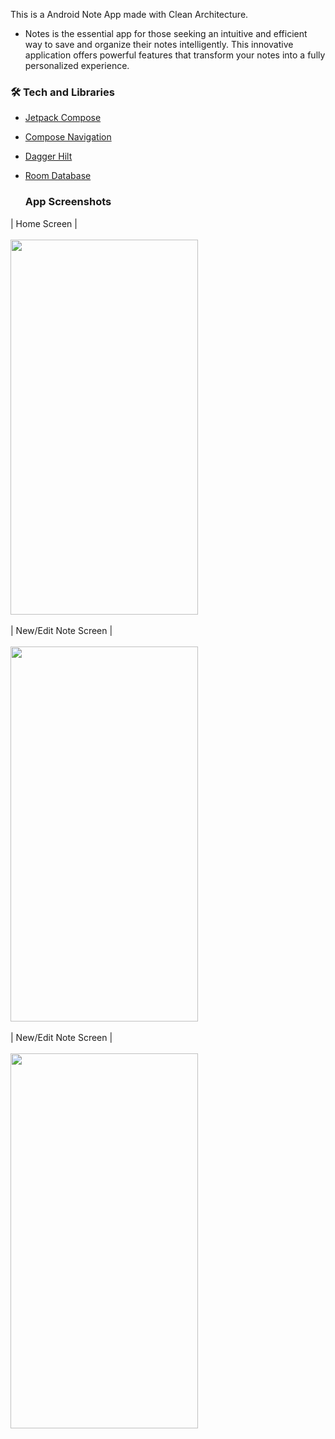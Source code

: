 This is a Android Note App made with Clean Architecture.

- Notes is the essential app for those seeking an intuitive and efficient way to save and organize their notes intelligently. This innovative application offers powerful features that transform your notes into a fully personalized experience.

### 🛠 Tech and Libraries

- [Jetpack Compose](https://developer.android.com/jetpack/compose?hl=pt-br)
- [Compose Navigation](https://developer.android.com/jetpack/compose/navigation?hl=pt-br)
- [Dagger Hilt](https://developer.android.com/training/dependency-injection/hilt-android?hl=pt-br)
- [Room Database](https://developer.android.com/training/data-storage/room?hl=pt-br)

  ### App Screenshots

| Home Screen |
<br/>
<br/>
<img src="https://i.ibb.co/FDffcqH/Home.png" width="300" height="600">
<br/>
<br/>
| New/Edit Note Screen |
<br/>
<br/>
<img src="https://i.ibb.co/my15dyq/edit-note.png" width="300" height="600">
<br/>
<br/>
| New/Edit Note Screen |
<br/>
<br/>
<img src="https://i.ibb.co/3SD761X/book-mark.png" width="300" height="600">


